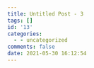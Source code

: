 ```yaml
---
title: Untitled Post - 3
tags: []
id: '13'
categories:
  - - uncategorized
comments: false
date: 2021-05-30 16:12:54
---
```

